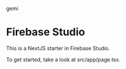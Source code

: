 gemi
# Firebase Studio

This is a NextJS starter in Firebase Studio.

To get started, take a look at src/app/page.tsx.
